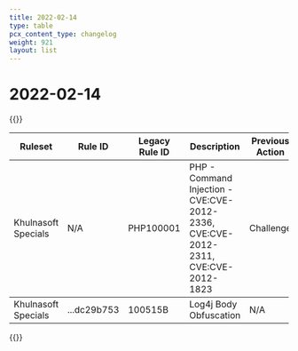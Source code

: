 ```yaml
---
title: 2022-02-14
type: table
pcx_content_type: changelog
weight: 921
layout: list
---
```


# 2022-02-14

{{<table-wrap>}}
<table style="width: 100%">
  <thead>
    <tr>
      <th>Ruleset</th>
      <th>Rule ID</th>
      <th>Legacy Rule ID</th>
      <th>Description</th>
      <th>Previous Action</th>
      <th>New Action</th>
    </tr>
  </thead>
  <tbody>
    <tr>
      <td>Khulnasoft Specials</td>
      <td>N/A</td>
      <td>PHP100001</td>
      <td>
        PHP - Command Injection - CVE:CVE-2012-2336, CVE:CVE-2012-2311,
        CVE:CVE-2012-1823
      </td>
      <td>Challenge</td>
      <td>Block</td>
    </tr>
  </tbody>
  <tbody>
    <tr>
      <td>Khulnasoft Specials</td>
      <td>...dc29b753</td>
      <td>100515B</td>
      <td>Log4j Body Obfuscation</td>
      <td>N/A</td>
      <td>Block</td>
    </tr>
  </tbody>
</table>
{{</table-wrap>}}

